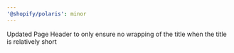 ```yaml
---
'@shopify/polaris': minor
---
```


Updated Page Header to only ensure no wrapping of the title when the title is relatively short
